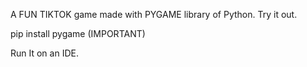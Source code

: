 
A FUN TIKTOK game made with PYGAME library of Python.
Try it out.

pip install pygame (IMPORTANT)

Run It on an IDE.
